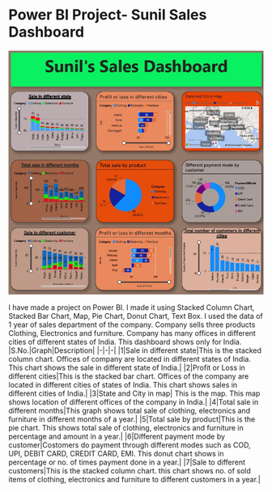 # Power BI Project- Sunil Sales Dashboard
<img src ="https://github.com/SunilKumarKushavaha1/Project/blob/main/Power%20BI1.jpg">

I have made a project on Power BI. I made it using Stacked Column Chart, Stacked Bar Chart, Map, Pie Chart, Donut Chart, Text Box. I used the data of 1 year of sales department of the company. Company sells three products Clothing, Electronics and furniture. Company has many offices in different cities of different states of India. This dashboard shows only for India.
|S.No.|Graph|Description|
|-|-|-|
|1|Sale in different state|This is the stacked column chart. Offices of company are located in different states of India. This chart shows the sale in different state of India.|
|2|Profit or Loss in different cities|This is the stacked bar chart. Offices of the company are located in different cities of states of India. This chart shows sales in different cities of India.|
|3|State and City in map| This is the map. This map shows location of different offices of the company in India.|
|4|Total sale in different months|This graph shows total sale of clothing, electronics and furniture in different months of a year.|
|5|Total sale by product|This is the pie chart. This shows total sale of clothing, electronics and furniture in percentage and amount in a year.|
|6|Different payment mode by customer|Costomers do payment through different modes such as COD, UPI, DEBIT CARD, CREDIT CARD, EMI. This donut chart shows in percentage or no. of times payment done in a year.|
|7|Sale to different customers|This is the stacked column chart. this chart shows no. of sold items of clothing, electronics and furniture to different customers in a year.|
